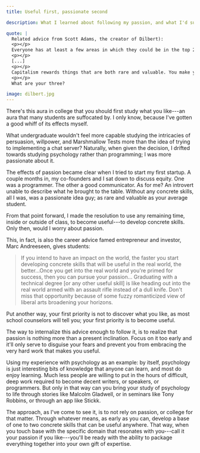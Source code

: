 ```yaml
---
title: Useful first, passionate second

description: What I learned about following my passion, and what I'd suggest you do instead.

quote: |
  Related advice from Scott Adams, the creator of Dilbert):
  <p></p>
  Everyone has at least a few areas in which they could be in the top 25% with some effort. In my case, I can draw better than most people, but I’m hardly an artist. And I’m not any funnier than the average standup comedian who never makes it big, but I’m funnier than most people. The magic is that few people can draw well and write jokes. It’s the combination of the two that makes what I do so rare. And when you add in my business background, suddenly I had a topic that few cartoonists could hope to understand without living it.
  <p></p>
  [...]
  <p></p>
  Capitalism rewards things that are both rare and valuable. You make yourself rare by combining two or more “pretty goods” until no one else has your mix... It sounds like generic advice, but you’d be hard pressed to find any successful person who didn’t have about three skills in the top 25%.
  <p></p>
  What are your three?

image: dilbert.jpg
---
```


There's this aura in college that you should first study what you like---an aura that many students are suffocated by. I only know, because I've gotten a good whiff of its effects myself.

What undergraduate wouldn't feel more capable studying the intricacies of persuasion, willpower, and Marshmallow Tests more than the idea of trying to implementing a chat server? Naturally, when given the decision, I drifted towards studying psychology rather than programming; I was more passionate about it.

The effects of passion became clear when I tried to start my first startup. A couple months in, my co-founders and I sat down to discuss equity. One was a programmer. The other a good communicator. As for me? An introvert unable to describe what he brought to the table. Without any concrete skills, all I was, was a passionate idea guy; as rare and valuable as your average student.

From that point forward, I made the resolution to use any remaining time, inside or outside of class, to become useful---to develop concrete skills. Only then, would I worry about passion.

This, in fact, is also the career advice famed entrepreneur and investor, Marc Andreeseen, gives students:

>If you intend to have an impact on the world, the faster you start developing concrete skills that will be useful in the real world, the better...Once you get into the real world and you're primed for success, then you can pursue your passion... Graduating with a technical degree [or any other useful skill] is like heading out into the real world armed with an assault rifle instead of a dull knife. Don't miss that opportunity because of some fuzzy romanticized view of liberal arts broadening your horizons.

Put another way, your first priority is not to discover what you like, as most school counselors will tell you; your first priority is to become useful.

The way to internalize this advice enough to follow it, is to realize that passion is nothing more than a present inclination. Focus on it too early and it'll only serve to disguise your fears and prevent you from embracing the very hard work that makes you useful.

Using my experience with psychology as an example: by itself, psychology is just interesting bits of knowledge that anyone can learn, and most do enjoy learning. Much less people are willing to put in the hours of difficult, deep work required to become decent writers, or speakers, or programmers. But only in that way can you bring your study of psychology to life through stories like Malcolm Gladwell, or in seminars like Tony Robbins, or through an app like Stickk.

The approach, as I've come to see it, is to not rely on passion, or college for that matter. Through whatever means, as early as you can, develop a base of one to two concrete skills that can be useful anywhere. That way, when you touch base with the specific domain that resonates with you---call it your passion if you like---you'll be ready with the ability to package everything together into your own gift of expertise.
